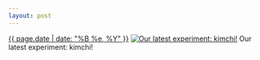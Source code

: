 ```yaml
---
layout: post
---
```


<p>
  <time><a href="/390">{{ page.date | date: "%B %e, %Y" }}</a></time>
  <a href="/390"><img src="{{ site.assets_url }}/390-640.jpg" srcset="{{ site.assets_url }}/390-1280.jpg 1280w, {{ site.assets_url }}/390-960.jpg 960w, {{ site.assets_url }}/390-640.jpg 640w, {{ site.assets_url }}/390-320.jpg 320w" sizes="(min-width: 700px) 50vw, calc(100vw - 2rem)" alt="Our latest experiment: kimchi!" /></a>
  <span>Our latest experiment: kimchi!</span>
</p>
